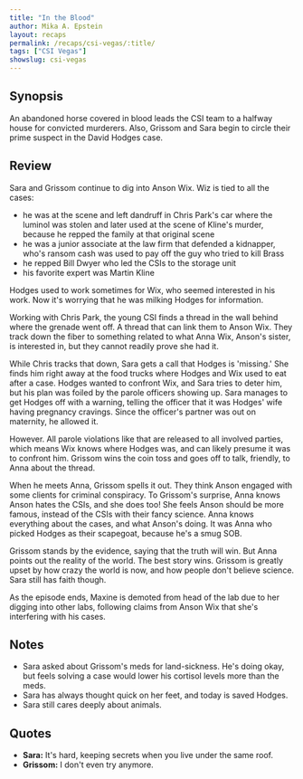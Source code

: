 ```yaml
---
title: "In the Blood"
author: Mika A. Epstein
layout: recaps
permalink: /recaps/csi-vegas/:title/
tags: ["CSI Vegas"]
showslug: csi-vegas
---
```


## Synopsis

An abandoned horse covered in blood leads the CSI team to a halfway house for convicted murderers. Also, Grissom and Sara begin to circle their prime suspect in the David Hodges case.

## Review

Sara and Grissom continue to dig into Anson Wix. Wiz is tied to all the cases:

* he was at the scene and left dandruff in Chris Park's car where the luminol was stolen and later used at the scene of Kline's murder, because he repped the family at that original scene
* he was a junior associate at the law firm that defended a kidnapper, who's ransom cash was used to pay off the guy who tried to kill Brass
* he repped Bill Dwyer who led the CSIs to the storage unit
* his favorite expert was Martin Kline

Hodges used to work sometimes for Wix, who seemed interested in his work. Now it's worrying that he was milking Hodges for information.

Working with Chris Park, the young CSI finds a thread in the wall behind where the grenade went off. A thread that can link them to Anson Wix. They track down the fiber to something related to what Anna Wix, Anson's sister, is interested in, but they cannot readily prove she had it.

While Chris tracks that down, Sara gets a call that Hodges is 'missing.' She finds him right away at the food trucks where Hodges and Wix used to eat after a case. Hodges wanted to confront Wix, and Sara tries to deter him, but his plan was foiled by the parole officers showing up. Sara manages to get Hodges off with a warning, telling the officer that it was Hodges' wife having pregnancy cravings. Since the officer's partner was out on maternity, he allowed it.

However. All parole violations like that are released to all involved parties, which means Wix knows where Hodges was, and can likely presume it was to confront him. Grissom wins the coin toss and goes off to talk, friendly, to Anna about the thread.

When he meets Anna, Grissom spells it out. They think Anson engaged with some clients for criminal conspiracy. To Grissom's surprise, Anna knows Anson hates the CSIs, and she does too! She feels Anson should be more famous, instead of the CSIs with their fancy science. Anna knows everything about the cases, and what Anson's doing. It was Anna who picked Hodges as their scapegoat, because he's a smug SOB.

Grissom stands by the evidence, saying that the truth will win. But Anna points out the reality of the world. The best story wins. Grissom is greatly upset by how crazy the world is now, and how people don't believe science. Sara still has faith though.

As the episode ends, Maxine is demoted from head of the lab due to her digging into other labs, following claims from Anson Wix that she's interfering with his cases.

## Notes

* Sara asked about Grissom's meds for land-sickness. He's doing okay, but feels solving a case would lower his cortisol levels more than the meds.
* Sara has always thought quick on her feet, and today is saved Hodges.
* Sara still cares deeply about animals.

## Quotes

* **Sara:** It's hard, keeping secrets when you live under the same roof.
* **Grissom:** I don't even try anymore.
